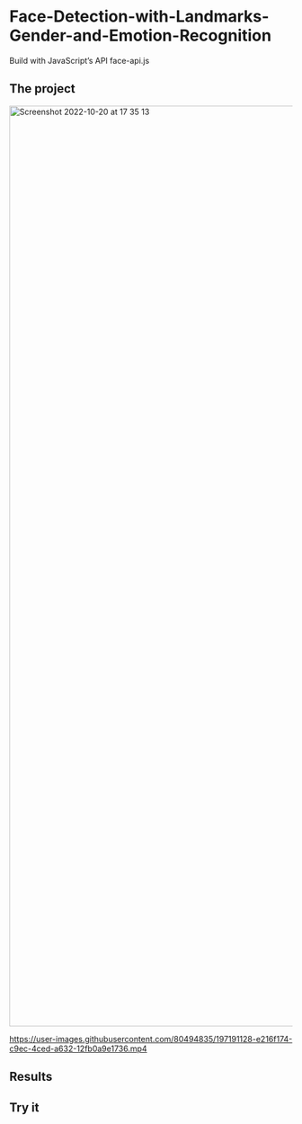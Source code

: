# Face-Detection-with-Landmarks-Gender-and-Emotion-Recognition
Build with JavaScript’s API face-api.js




## The project

<img width="1638" alt="Screenshot 2022-10-20 at 17 35 13" src="https://user-images.githubusercontent.com/80494835/197191999-b23dfb7e-e657-4454-9d43-3616e6d014d0.png">



https://user-images.githubusercontent.com/80494835/197191128-e216f174-c9ec-4ced-a632-12fb0a9e1736.mp4




## Results


## Try it



